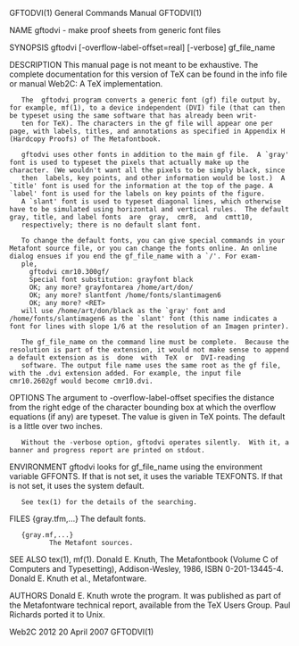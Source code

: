 GFTODVI(1)                                                                                 General Commands Manual                                                                                 GFTODVI(1)



NAME
       gftodvi - make proof sheets from generic font files

SYNOPSIS
       gftodvi [-overflow-label-offset=real] [-verbose] gf_file_name

DESCRIPTION
       This manual page is not meant to be exhaustive.  The complete documentation for this version of TeX can be found in the info file or manual Web2C: A TeX implementation.

       The  gftodvi program converts a generic font (gf) file output by, for example, mf(1), to a device independent (DVI) file (that can then be typeset using the same software that has already been writ‐
       ten for TeX). The characters in the gf file will appear one per page, with labels, titles, and annotations as specified in Appendix H (Hardcopy Proofs) of The Metafontbook.

       gftodvi uses other fonts in addition to the main gf file.  A `gray' font is used to typeset the pixels that actually make up the character. (We wouldn't want all the pixels to be simply black, since
       then  labels, key points, and other information would be lost.)  A `title' font is used for the information at the top of the page. A `label' font is used for the labels on key points of the figure.
       A `slant' font is used to typeset diagonal lines, which otherwise have to be simulated using horizontal and vertical rules.  The default gray, title, and label fonts  are  gray,  cmr8,  and  cmtt10,
       respectively; there is no default slant font.

       To change the default fonts, you can give special commands in your Metafont source file, or you can change the fonts online. An online dialog ensues if you end the gf_file_name with a `/'. For exam‐
       ple,
         gftodvi cmr10.300gf/
         Special font substitution: grayfont black
         OK; any more? grayfontarea /home/art/don/
         OK; any more? slantfont /home/fonts/slantimagen6
         OK; any more? <RET>
       will use /home/art/don/black as the `gray' font and /home/fonts/slantimagen6 as the `slant' font (this name indicates a font for lines with slope 1/6 at the resolution of an Imagen printer).

       The gf_file_name on the command line must be complete.  Because the resolution is part of the extension, it would not make sense to append a default extension as is  done  with  TeX  or  DVI-reading
       software. The output file name uses the same root as the gf file, with the .dvi extension added. For example, the input file cmr10.2602gf would become cmr10.dvi.

OPTIONS
       The  argument  to  -overflow-label-offset  specifies  the  distance from the right edge of the character bounding box at which the overflow equations (if any) are typeset.  The value is given in TeX
       points.  The default is a little over two inches.

       Without the -verbose option, gftodvi operates silently.  With it, a banner and progress report are printed on stdout.

ENVIRONMENT
       gftodvi looks for gf_file_name using the environment variable GFFONTS.  If that is not set, it uses the variable TEXFONTS. If that is not set, it uses the system default.

       See tex(1) for the details of the searching.

FILES
       {gray.tfm,...}
              The default fonts.

       {gray.mf,...}
              The Metafont sources.

SEE ALSO
       tex(1), mf(1).
       Donald E. Knuth, The Metafontbook (Volume C of Computers and Typesetting), Addison-Wesley, 1986, ISBN 0-201-13445-4.
       Donald E. Knuth et al., Metafontware.

AUTHORS
       Donald E. Knuth wrote the program. It was published as part of the Metafontware technical report, available from the TeX Users Group.  Paul Richards ported it to Unix.



Web2C 2012                                                                                      20 April 2007                                                                                      GFTODVI(1)
